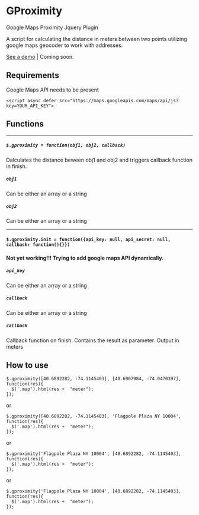 # GProximity
Google Maps Proximity Jquery Plugin

A script for calculating the distance in meters between two points utilizing google maps geocoder to work with addresses.

[See a demo](http://gproximity.eternalblack.com) | Coming soon.

## Requirements
Google Maps API needs to be present
```
<script async defer src="https://maps.googleapis.com/maps/api/js?key=YOUR_API_KEY">
```

## Functions
---
##### `$.gproximity = function(obj1, obj2, callback)`
Dalculates the distance beween obj1 and obj2 and triggers callback function in finish.

##### `obj1`
Can be either an array or a string

##### `obj2`
Can be either an array or a string

---

#### `$.gproximity.init = function({api_key: null, api_secret: null, callback: function(){}})`
#### Not yet working!!! Trying to add google maps API dynamically.

##### `api_key`
Can be either an array or a string

##### `callback`
Can be either an array or a string

##### `callback`
Callback function on finish. Contains the result as parameter. Output in meters



## How to use
```
$.gproximity([40.6892282, -74.1145403], [40.6907984, -74.0470397], function(res){
  $('.map').html(res +  "meter");
});
```
or
```
$.gproximity([40.6892282, -74.1145403], 'Flagpole Plaza NY 10004', function(res){
  $('.map').html(res +  "meter");
});
```
or
```
$.gproximity('Flagpole Plaza NY 10004', [40.6892282, -74.1145403], function(res){
  $('.map').html(res +  "meter");
});
```
or
```
$.gproximity('Flagpole Plaza NY 10004', [40.6892282, -74.1145403], function(res){
  $('.map').html(res +  "meter");
});
```
